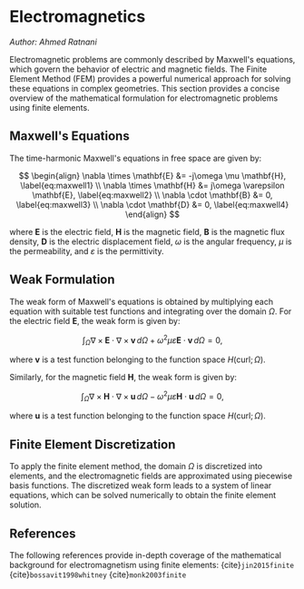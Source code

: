 # Electromagnetics
*Author: Ahmed Ratnani*

Electromagnetic problems are commonly described by Maxwell's equations, which govern the behavior of electric and magnetic fields. The Finite Element Method (FEM) provides a powerful numerical approach for solving these equations in complex geometries. This section provides a concise overview of the mathematical formulation for electromagnetic problems using finite elements.

## Maxwell's Equations

The time-harmonic Maxwell's equations in free space are given by:

$$
\begin{align}
    \nabla \times \mathbf{E} &= -j\omega \mu \mathbf{H}, \label{eq:maxwell1} \\
    \nabla \times \mathbf{H} &= j\omega \varepsilon \mathbf{E}, \label{eq:maxwell2} \\
    \nabla \cdot \mathbf{B} &= 0, \label{eq:maxwell3} \\
    \nabla \cdot \mathbf{D} &= 0, \label{eq:maxwell4}
\end{align}
$$

where $\mathbf{E}$ is the electric field, $\mathbf{H}$ is the magnetic field, $\mathbf{B}$ is the magnetic flux density, $\mathbf{D}$ is the electric displacement field, $\omega$ is the angular frequency, $\mu$ is the permeability, and $\varepsilon$ is the permittivity.

## Weak Formulation

The weak form of Maxwell's equations is obtained by multiplying each equation with suitable test functions and integrating over the domain $\Omega$. For the electric field $\mathbf{E}$, the weak form is given by:

$$
\begin{equation}
    \int_{\Omega} \nabla \times \mathbf{E} \cdot \nabla \times \mathbf{v} \, d\Omega + \omega^2 \mu \varepsilon \mathbf{E} \cdot \mathbf{v} \, d\Omega = 0,
\end{equation}
$$

where $\mathbf{v}$ is a test function belonging to the function space $H(\text{curl}; \Omega)$.

Similarly, for the magnetic field $\mathbf{H}$, the weak form is given by:

$$
\begin{equation}
    \int_{\Omega} \nabla \times \mathbf{H} \cdot \nabla \times \mathbf{u} \, d\Omega - \omega^2 \mu \varepsilon \mathbf{H} \cdot \mathbf{u} \, d\Omega = 0,
\end{equation}
$$

where $\mathbf{u}$ is a test function belonging to the function space $H(\text{curl}; \Omega)$.

## Finite Element Discretization

To apply the finite element method, the domain $\Omega$ is discretized into elements, and the electromagnetic fields are approximated using piecewise basis functions. The discretized weak form leads to a system of linear equations, which can be solved numerically to obtain the finite element solution.

## References

The following references provide in-depth coverage of the mathematical background for electromagnetism using finite elements: {cite}`jin2015finite`  {cite}`bossavit1998whitney` {cite}`monk2003finite`

